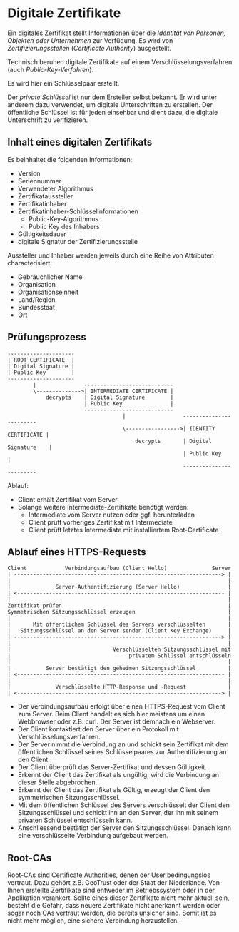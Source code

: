 # Digitale Zertifikate

Ein digitales Zertifikat stellt Informationen über die *Identität von Personen, Objekten oder Unternehmen* zur Verfügung. Es wird von *Zertifizierungsstellen* (*Certificate Authority*) ausgestellt.

Technisch beruhen digitale Zertifikate auf einem Verschlüsselungsverfahren (auch *Public-Key-Verfahren*). 

Es wird hier ein Schlüsselpaar erstellt. 

Der *private Schlüssel* ist nur dem Ersteller selbst bekannt. 
Er wird unter anderem dazu verwendet, um digitale Unterschriften zu erstellen. 
Der öffentliche Schlüssel ist für jeden einsehbar und dient dazu, die digitale Unterschrift zu verifizieren. 

## Inhalt eines digitalen Zertifikats

Es beinhaltet die folgenden Informationen:

- Version
- Seriennummer
- Verwendeter Algorithmus
- Zertifikataussteller
- Zertifikatinhaber
- Zertifikatinhaber-Schlüsselinformationen
    - Public-Key-Algorithmus
    - Public Key des Inhabers
- Gültigkeitsdauer
- digitale Signatur der Zertifizierungsstelle

Aussteller und Inhaber werden jeweils durch eine Reihe von Attributen characterisiert:

- Gebräuchlicher Name
- Organisation
- Organisationseinheit
- Land/Region
- Bundesstaat
- Ort 

## Prüfungsprozess

```
---------------------
| ROOT CERTIFICATE  |
| Digital Signature |
| Public Key        |
---------------------
        |               ----------------------------
        \-------------->| INTERMEDIATE CERTIFICATE |
            decrypts    | Digital Signature        |
                        | Public Key               |
                        ----------------------------
                                    |                  ------------------------
                                    \----------------->| IDENTITY CERTIFICATE |
                                        decrypts       | Digital Signature    |
                                                       | Public Key           |
                                                       ------------------------
```

Ablauf:
- Client erhält Zertifikat vom Server
- Solange weitere Intermediate-Zertifikate benötigt werden: 
    - Intermediate vom Server nutzen oder ggf. herunterladen
    - Client prüft vorheriges Zertifikat mit Intermediate 
    - Client prüft letztes Intermediate mit installiertem Root-Certificate

## Ablauf eines HTTPS-Requests

```
Client            Verbindungsaufbau (Client Hello)              Server
| -----------------------------------------------------------------> |
|                                                                    |
|              Server-Authentifizierung (Server Hello)               |
| <----------------------------------------------------------------- |
|                                                                    |
Zertifikat prüfen                                                    |
Symmetrischen Sitzungsschlüssel erzeugen                             |
|                                                                    |
|       Mit öffentlichem Schlüssel des Servers verschlüsselten       |
|   Sitzungsschlüssel an den Server senden (Client Key Exchange)     |
| -----------------------------------------------------------------> |
|                                                                    |
|                                Verschlüsselten Sitzungsschlüssel mit
|                                     privatem Schlüssel entschlüsseln
|                                                                    |
|           Server bestätigt den geheimen Sitzungsschlüssel          |
| <----------------------------------------------------------------- |
|                                                                    |
|              Verschlüsselte HTTP-Response und -Request             |
| <----------------------------------------------------------------> |
```

- Der Verbindungsaufbau erfolgt über einen HTTPS-Request vom Client zum Server. Beim Client handelt es sich hier meistens um einen Webbrowser oder z.B. curl. Der Server ist demnach ein Webserver.
- Der Client kontaktiert den Server über ein Protokoll mit Verschlüsselungsverfahren. 
- Der Server nimmt die Verbindung an und schickt sein Zertifikat mit dem öffentlichen Schlüssel seines Schlüsselpaares zur Authentifizierung an den Client. 
- Der Client überprüft das Server-Zertifikat und dessen Gültigkeit. 
- Erkennt der Client das Zertifikat als ungültig, wird die Verbindung an dieser Stelle abgebrochen.
- Erkennt der Client das Zertifikat als Gültig, erzeugt der Client den symmetrischen Sitzungsschlüssel.
- Mit dem öffentlichen Schlüssel des Servers verschlüsselt der Client den Sitzungsschlüssel und schickt ihn an den Server, der ihn mit seinem privaten Schlüssel entschlüsseln kann.
- Anschliessend bestätigt der Server den Sitzungsschlüssel. Danach kann eine verschlüsselte Verbindung aufgebaut werden.

## Root-CAs

Root-CAs sind Certificate Authorities, denen der User bedingungslos vertraut. Dazu gehört z.B. GeoTrust oder der Staat der Niederlande. 
Von Ihnen erstellte Zertifikate sind entweder im Betriebssystem oder in der Applikation verankert. Sollte eines dieser Zertifikate nicht mehr aktuell sein, besteht die Gefahr, dass neuere Zertifikate nicht anerkannt werden oder sogar noch CAs vertraut werden, die bereits unsicher sind. 
Somit ist es nicht mehr möglich, eine sichere Verbindung herzustellen.



